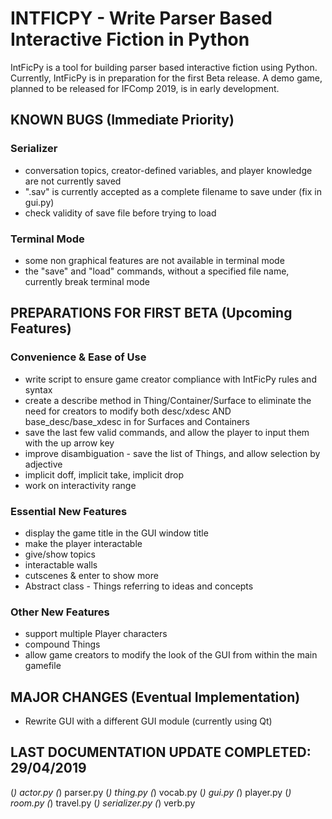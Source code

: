 # INTFICPY - Write Parser Based Interactive Fiction in Python
IntFicPy is a tool for building parser based interactive fiction using Python. Currently, IntFicPy is in preparation for the first Beta release. A demo game, planned to be released for IFComp 2019, is in early development.

## KNOWN BUGS (Immediate Priority)
### Serializer
+ conversation topics, creator-defined variables, and player knowledge are not currently saved
+ ".sav" is currently accepted as a complete filename to save under (fix in gui.py)
+ check validity of save file before trying to load
### Terminal Mode
+ some non graphical features are not available in terminal mode
+ the "save" and "load" commands, without a specified file name, currently break terminal mode

##  PREPARATIONS FOR FIRST BETA (Upcoming Features)
### Convenience & Ease of Use
+ write script to ensure game creator compliance with IntFicPy rules and syntax
+ create a describe method in Thing/Container/Surface to eliminate the need for creators to modify both desc/xdesc AND base_desc/base_xdesc in for Surfaces and Containers
+ save the last few valid commands, and allow the player to input them with the up arrow key
+ improve disambiguation - save the list of Things, and allow selection by adjective
+ implicit doff, implicit take, implicit drop
+ work on interactivity range
### Essential New Features
+ display the game title in the GUI window title
+ make the player interactable
+ give/show topics
+ interactable walls
+ cutscenes & enter to show more
+ Abstract class - Things referring to ideas and concepts
### Other New Features
+ support multiple Player characters
+ compound Things
+ allow game creators to modify the look of the GUI from within the main gamefile

## MAJOR CHANGES (Eventual Implementation)
+ Rewrite GUI with a different GUI module (currently using Qt)

## LAST DOCUMENTATION UPDATE COMPLETED: 29/04/2019
(*) actor.py
(*) parser.py
(*) thing.py
(*) vocab.py
(*) gui.py
(*) player.py
(*) room.py
(*) travel.py
(*) serializer.py
(*) verb.py
